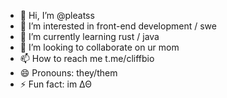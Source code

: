 - 👋 Hi, I’m @pleatss
- 👀 I’m interested in front-end development / swe
- 🌱 I’m currently learning rust / java
- 💞️ I’m looking to collaborate on ur mom 
- 📫 How to reach me t.me/cliffbio 
- 😄 Pronouns: they/them 
- ⚡ Fun fact: im ΔΘ 
